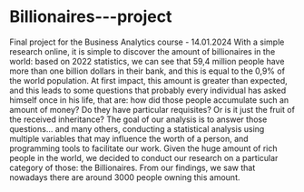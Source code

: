 # Billionaires---project
Final project for the Business Analytics course - 14.01.2024
With a simple research online, it is simple to discover the amount of billionaires in the world: based on 2022 statistics, we can see that 59,4 million people have more than one billion dollars in their bank, and this is equal to the 0,9% of the world population. At first impact, this amount is greater than expected, and this leads to some questions that probably every individual has asked himself once in his life, that are: how did those people accumulate such an amount of money? Do they have particular requisites? Or is it just the fruit of the received inheritance?
The goal of our analysis is to answer those questions… and many others, conducting a statistical analysis using multiple variables that may influence the worth of a person, and programming tools to facilitate our work.
Given the huge amount of rich people in the world, we decided to conduct our research on a particular category of those: the Billionaires. From our findings, we saw that nowadays there are around 3000 people owning this amount. 
